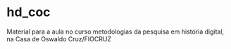 # hd_coc
Material para a aula no curso metodologias da pesquisa em história digital, na Casa de Oswaldo Cruz/FIOCRUZ
